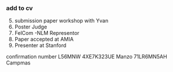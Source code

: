 
### add to cv

5. submission paper workshop with Yvan
6. Poster Judge 
7. FelCom -NLM Representor 
8. Paper accepted at AMIA
9. Presenter at Stanford  


confirmation number L56MNW
4XE7K323UE Manzo
71LR6MN5AH Campmas